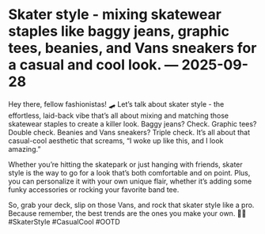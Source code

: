 # Skater style - mixing skatewear staples like baggy jeans, graphic tees, beanies, and Vans sneakers for a casual and cool look. — 2025-09-28

Hey there, fellow fashionistas! 🛹 Let’s talk about skater style - the effortless, laid-back vibe that’s all about mixing and matching those skatewear staples to create a killer look. Baggy jeans? Check. Graphic tees? Double check. Beanies and Vans sneakers? Triple check. It’s all about that casual-cool aesthetic that screams, “I woke up like this, and I look amazing.”

Whether you’re hitting the skatepark or just hanging with friends, skater style is the way to go for a look that’s both comfortable and on point. Plus, you can personalize it with your own unique flair, whether it’s adding some funky accessories or rocking your favorite band tee.

So, grab your deck, slip on those Vans, and rock that skater style like a pro. Because remember, the best trends are the ones you make your own. 🤘🏼 #SkaterStyle #CasualCool #OOTD